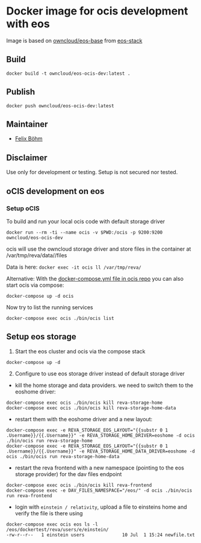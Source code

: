 # Docker image for ocis development with eos

Image is based on [owncloud/eos-base](https://hub.docker.com/r/owncloud/eos-base) from [eos-stack](https://github.com/owncloud-docker/eos-stack)

## Build
```shell
docker build -t owncloud/eos-ocis-dev:latest .
```

## Publish
```shell
docker push owncloud/eos-ocis-dev:latest
```

## Maintainer

* [Felix Böhm](https://github.com/felixboehm)

## Disclaimer
Use only for development or testing. Setup is not secured nor tested.

## oCIS development on eos

### Setup oCIS

To build and run your local ocis code with default storage driver

```shell
docker run --rm -ti --name ocis -v $PWD:/ocis -p 9200:9200 owncloud/eos-ocis-dev
```

ocis will use the owncloud storage driver and store files in the container at /var/tmp/reva/data/<username>/files

Data is here: `docker exec -it ocis ll /var/tmp/reva/`

Alternative: With the [docker-compose.yml file in ocis repo](https://github.com/owncloud/ocis/blob/master/docker-compose.yml) you can also start ocis via compose:

```shell
docker-compose up -d ocis
```

Now try to list the running services

```shell
docker-compose exec ocis ./bin/ocis list
```

## Setup eos storage

1. Start the eos cluster and ocis via the compose stack

```shell
docker-compose up -d
```

2. Configure to use eos storage driver instead of default storage driver

* kill the home storage and data providers. we need to switch them to the eoshome driver:

```shell
docker-compose exec ocis ./bin/ocis kill reva-storage-home
docker-compose exec ocis ./bin/ocis kill reva-storage-home-data
```

* restart them with the eoshome driver and a new layout:

```shell
docker-compose exec -e REVA_STORAGE_EOS_LAYOUT="{{substr 0 1 .Username}}/{{.Username}}" -e REVA_STORAGE_HOME_DRIVER=eoshome -d ocis ./bin/ocis run reva-storage-home
docker-compose exec -e REVA_STORAGE_EOS_LAYOUT="{{substr 0 1 .Username}}/{{.Username}}" -e REVA_STORAGE_HOME_DATA_DRIVER=eoshome -d ocis ./bin/ocis run reva-storage-home-data
```

* restart the reva frontend with a new namespace (pointing to the eos storage provider) for the dav files endpoint

```shell
docker-compose exec ocis ./bin/ocis kill reva-frontend
docker-compose exec -e DAV_FILES_NAMESPACE="/eos/" -d ocis ./bin/ocis run reva-frontend
```

* login with `einstein / relativity`, upload a file to einsteins home and verify the file is there using

```shell
docker-compose exec ocis eos ls -l /eos/dockertest/reva/users/e/einstein/
-rw-r--r--   1 einstein users              10 Jul  1 15:24 newfile.txt
```

